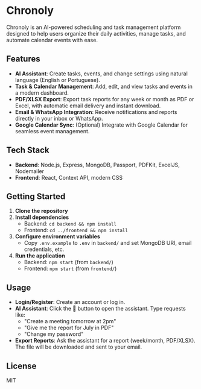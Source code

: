 # Chronoly

Chronoly is an AI-powered scheduling and task management platform designed to help users organize their daily activities, manage tasks, and automate calendar events with ease.

## Features
- **AI Assistant**: Create tasks, events, and change settings using natural language (English or Portuguese).
- **Task & Calendar Management**: Add, edit, and view tasks and events in a modern dashboard.
- **PDF/XLSX Export**: Export task reports for any week or month as PDF or Excel, with automatic email delivery and instant download.
- **Email & WhatsApp Integration**: Receive notifications and reports directly in your inbox or WhatsApp.
- **Google Calendar Sync**: (Optional) Integrate with Google Calendar for seamless event management.

## Tech Stack
- **Backend**: Node.js, Express, MongoDB, Passport, PDFKit, ExcelJS, Nodemailer
- **Frontend**: React, Context API, modern CSS

## Getting Started
1. **Clone the repository**
2. **Install dependencies**
   - Backend: `cd backend && npm install`
   - Frontend: `cd ../frontend && npm install`
3. **Configure environment variables**
   - Copy `.env.example` to `.env` in `backend/` and set MongoDB URI, email credentials, etc.
4. **Run the application**
   - Backend: `npm start` (from `backend/`)
   - Frontend: `npm start` (from `frontend/`)

## Usage
- **Login/Register**: Create an account or log in.
- **AI Assistant**: Click the 🤖 button to open the assistant. Type requests like:
  - "Create a meeting tomorrow at 2pm"
  - "Give me the report for July in PDF"
  - "Change my password"
- **Export Reports**: Ask the assistant for a report (week/month, PDF/XLSX). The file will be downloaded and sent to your email.

## License
MIT 